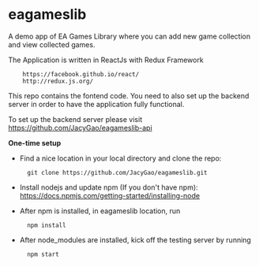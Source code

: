 # eagameslib
A demo app of EA Games Library where you can add new game collection and view collected games.

The Application is written in ReactJs with Redux Framework

        https://facebook.github.io/react/
        http://redux.js.org/

This repo contains the fontend code. You need to also set up the backend server in order to have the application fully functional.

To set up the backend server please visit https://github.com/JacyGao/eagameslib-api

<b>One-time setup</b>

- Find a nice location in your local directory and clone the repo:

        git clone https://github.com/JacyGao/eagameslib.git

- Install nodejs and update npm (If you don't have npm): https://docs.npmjs.com/getting-started/installing-node

- After npm is installed, in eagameslib location, run 

        npm install

- After node_modules are installed, kick off the testing server by running 

        npm start
